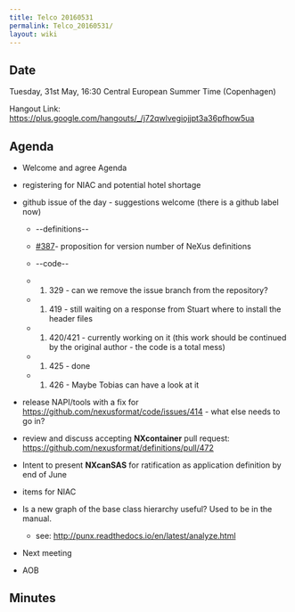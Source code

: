 ```yaml
---
title: Telco 20160531
permalink: Telco_20160531/
layout: wiki
---
```


Date
----

Tuesday, 31st May, 16:30 Central European Summer Time (Copenhagen)

Hangout Link:
<https://plus.google.com/hangouts/_/j72qwlvegiojjpt3a36pfhow5ua>

Agenda
------

-   Welcome and agree Agenda
-   registering for NIAC and potential hotel shortage
-   github issue of the day - suggestions welcome (there is a github
    label now)
    -   --definitions--
    -   [\#387](https://github.com/nexusformat/definitions/issues/387#issuecomment-219328772)-
        proposition for version number of NeXus definitions
    -   --code--
    -   1.  329 - can we remove the issue branch from the repository?

    -   1.  419 - still waiting on a response from Stuart where to
            install the header files

    -   1.  420/421 - currently working on it (this work should be
            continued by the original author - the code is a total mess)

    -   1.  425 - done

    -   1.  426 - Maybe Tobias can have a look at it

-   release NAPI/tools with a fix for
    <https://github.com/nexusformat/code/issues/414> - what else needs
    to go in?
-   review and discuss accepting **NXcontainer** pull request:
    <https://github.com/nexusformat/definitions/pull/472>
-   Intent to present **NXcanSAS** for ratification as application
    definition by end of June
-   items for NIAC
-   Is a new graph of the base class hierarchy useful? Used to be in the
    manual.
    -   see: <http://punx.readthedocs.io/en/latest/analyze.html>
-   Next meeting
-   AOB

Minutes
-------
